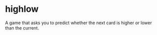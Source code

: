 # highlow
A game that asks you to predict whether the next card is higher or lower than the current.
